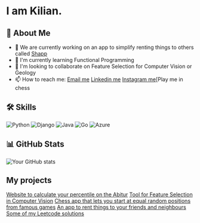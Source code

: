 # I am Kilian.

## 🚀 About Me
- 🔭 We are currently working on an app to simplify renting things to others called [Shapp](https://apps.apple.com/de/app/shapp-shapps-dir-einfach/id6472041604)
- 🌱 I'm currently learning Functional Programming
- 👯 I'm looking to collaborate on Feature Selection for Computer Vision or Geology
- 📫 How to reach me: [Email me](mailto:schulz.kilian@outlook.de) [Linkedin me](https://www.linkedin.com/in/kilian-schulz-585948158/) [Instagram me](https://www.instagram.com/gsusgristus/)[Play me in chess

## 🛠️ Skills
![Python](https://img.shields.io/badge/Python-3776AB?style=flat&logo=python&logoColor=white)
![Django](https://img.shields.io/badge/Django-092E20?style=flat&logo=django&logoColor=white)
![Java](https://img.shields.io/badge/Java-ED8B00?style=flat&logo=java&logoColor=white)
![Go](https://img.shields.io/badge/Go-00ADD8?style=flat&logo=go&logoColor=white)
![Azure](https://img.shields.io/badge/Azure-0089D6?style=flat&logo=microsoft-azure&logoColor=white)

## 📊 GitHub Stats
![Your GitHub stats](https://github-readme-stats.vercel.app/api?username=SchulzKilian&show_icons=true&theme=radical)

## My projects
[Website to calculate your percentile on the Abitur](https://topwievielprozentistmeinabitur.de)
[Tool for Feature Selection in Computer Vision](https://github.com/SchulzKilian/Machine-Teaching)
[Chess app that lets you start at equal random positions from famous games](https://github.com/SchulzKilian/Chesster)
[An app to rent things to your friends and neighbours](https://apps.apple.com/de/app/shapp-shapps-dir-einfach/id6472041604)
[Some of my Leetcode solutions](https://github.com/SchulzKilian/LeetCode)

